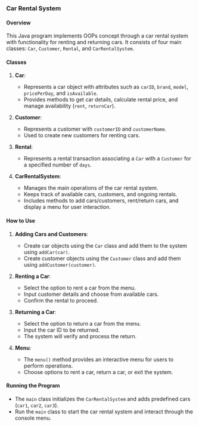 ### Car Rental System 

#### Overview
This Java program implements OOPs concept through a car rental system with functionality for renting and returning cars. It consists of four main classes: `Car`, `Customer`, `Rental`, and `CarRentalSystem`.

#### Classes
1. **Car**:
   - Represents a car object with attributes such as `carID`, `brand`, `model`, `pricePerDay`, and `isAvailable`.
   - Provides methods to get car details, calculate rental price, and manage availability (`rent`, `returnCar`).

2. **Customer**:
   - Represents a customer with `customerID` and `customerName`.
   - Used to create new customers for renting cars.

3. **Rental**:
   - Represents a rental transaction associating a `Car` with a `Customer` for a specified number of `days`.

4. **CarRentalSystem**:
   - Manages the main operations of the car rental system.
   - Keeps track of available cars, customers, and ongoing rentals.
   - Includes methods to add cars/customers, rent/return cars, and display a menu for user interaction.

#### How to Use
1. **Adding Cars and Customers**:
   - Create car objects using the `Car` class and add them to the system using `addCar(car)`.
   - Create customer objects using the `Customer` class and add them using `addCustomer(customer)`.

2. **Renting a Car**:
   - Select the option to rent a car from the menu.
   - Input customer details and choose from available cars.
   - Confirm the rental to proceed.

3. **Returning a Car**:
   - Select the option to return a car from the menu.
   - Input the car ID to be returned.
   - The system will verify and process the return.

4. **Menu**:
   - The `menu()` method provides an interactive menu for users to perform operations.
   - Choose options to rent a car, return a car, or exit the system.

#### Running the Program
- The `main` class initializes the `CarRentalSystem` and adds predefined cars (`car1`, `car2`, `car3`).
- Run the `main` class to start the car rental system and interact through the console menu.


